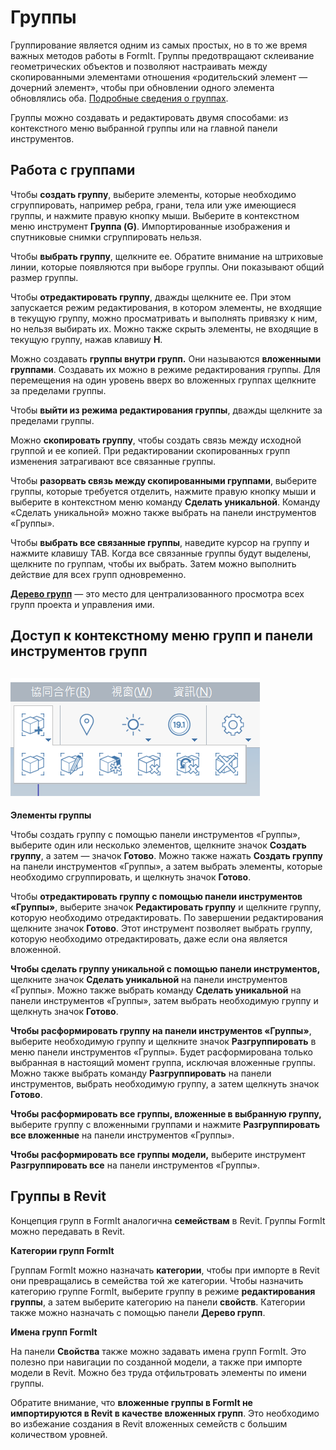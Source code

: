 # Группы

Группирование является одним из самых простых, но в то же время важных методов работы в FormIt. Группы предотвращают склеивание геометрических объектов и позволяют настраивать между скопированными элементами отношения «родительский элемент — дочерний элемент», чтобы при обновлении одного элемента обновлялись оба. [Подробные сведения о группах](../formit-primer/part-i/grouping-objects.md).

Группы можно создавать и редактировать двумя способами: из контекстного меню выбранной группы или на главной панели инструментов.

## Работа с группами

Чтобы **создать группу**, выберите элементы, которые необходимо сгруппировать, например ребра, грани, тела или уже имеющиеся группы, и нажмите правую кнопку мыши. Выберите в контекстном меню инструмент **Группа (G)**. Импортированные изображения и спутниковые снимки сгруппировать нельзя.

Чтобы **выбрать группу**, щелкните ее. Обратите внимание на штриховые линии, которые появляются при выборе группы. Они показывают общий размер группы.

Чтобы **отредактировать группу**, дважды щелкните ее. При этом запускается режим редактирования, в котором элементы, не входящие в текущую группу, можно просматривать и выполнять привязку к ним, но нельзя выбирать их. Можно также скрыть элементы, не входящие в текущую группу, нажав клавишу **H**.

Можно создавать **группы внутри групп.** Они называются **вложенными группами**. Создавать их можно в режиме редактирования группы. Для перемещения на один уровень вверх во вложенных группах щелкните за пределами группы.

Чтобы **выйти из режима редактирования группы**, дважды щелкните за пределами группы.

Можно **скопировать группу**, чтобы создать связь между исходной группой и ее копией. При редактировании скопированных групп изменения затрагивают все связанные группы.

Чтобы **разорвать связь между скопированными группами**, выберите группы, которые требуется отделить, нажмите правую кнопку мыши и выберите в контекстном меню команду **Сделать уникальной**. Команду «Сделать уникальной» можно также выбрать на панели инструментов «Группы».

Чтобы **выбрать все связанные группы**, наведите курсор на группу и нажмите клавишу TAB. Когда все связанные группы будут выделены, щелкните по группам, чтобы их выбрать. Затем можно выполнить действие для всех групп одновременно.

[**Дерево групп**](groups-tree.md) — это место для централизованного просмотра всех групп проекта и управления ими.

## Доступ к контекстному меню групп и панели инструментов групп

## ![](../.gitbook/assets/grouptoolbar.png)

**Элементы группы**

Чтобы создать группу с помощью панели инструментов «Группы», выберите один или несколько элементов, щелкните значок **Создать группу**, а затем — значок **Готово**. Можно также нажать **Создать группу** на панели инструментов «Группы», а затем выбрать элементы, которые необходимо сгруппировать, и щелкнуть значок **Готово**.

Чтобы **отредактировать группу с помощью панели инструментов «Группы»**, выберите значок **Редактировать группу** и щелкните группу, которую необходимо отредактировать. По завершении редактирования щелкните значок **Готово**. Этот инструмент позволяет выбрать группу, которую необходимо отредактировать, даже если она является вложенной.

**Чтобы сделать группу уникальной с помощью панели инструментов,** щелкните значок **Сделать уникальной** на панели инструментов «Группы». Можно также выбрать команду **Сделать уникальной** на панели инструментов «Группы», затем выбрать необходимую группу и щелкнуть значок **Готово**.

**Чтобы расформировать группу на панели инструментов «Группы»**, выберите необходимую группу и щелкните значок **Разгруппировать** в меню панели инструментов «Группы». Будет расформирована только выбранная в настоящий момент группа, исключая вложенные группы. Можно также выбрать команду **Разгруппировать** на панели инструментов, выбрать необходимую группу, а затем щелкнуть значок **Готово**.

**Чтобы расформировать все группы, вложенные в выбранную группу,** выберите группу с вложенными группами и нажмите **Разгруппировать все вложенные** на панели инструментов «Группы».

**Чтобы расформировать все группы модели,** выберите инструмент **Разгруппировать все** на панели инструментов «Группы».

## Группы в Revit

Концепция групп в FormIt аналогична **семействам** в Revit. Группы FormIt можно передавать в Revit.

**Категории групп FormIt**

Группам FormIt можно назначать **категории**, чтобы при импорте в Revit они превращались в семейства той же категории. Чтобы назначить категорию группе FormIt, выберите группу в режиме **редактирования группы**, а затем выберите категорию на панели **свойств**. Категории также можно назначать с помощью панели **Дерево групп**.

**Имена групп FormIt**

На панели **Свойства** также можно задавать имена групп FormIt. Это полезно при навигации по созданной модели, а также при импорте модели в Revit. Можно без труда отфильтровать элементы по имени группы.

Обратите внимание, что **вложенные группы в FormIt не импортируются в Revit в качестве вложенных групп**. Это необходимо во избежание создания в Revit вложенных семейств с большим количеством уровней.
